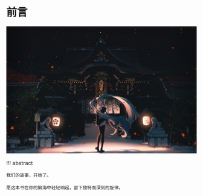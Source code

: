 # 前言

![前言](../assets/covers/chapter_preface.jpg)

!!! abstract

    我们的故事，开始了。
    
    愿这本书在你的脑海中轻轻响起，留下独特而深刻的旋律。
